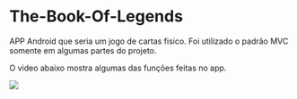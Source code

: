 # The-Book-Of-Legends
APP Android que seria um jogo de cartas fisico.
Foi utilizado o padrão MVC somente em algumas partes do projeto.

O video abaixo mostra algumas das funções feitas no app.

[![](http://img.youtube.com/vi/FvxAFqMda40/0.jpg)](http://www.youtube.com/watch?v=FvxAFqMda40 "")
